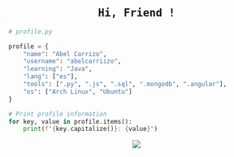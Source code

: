 <!-- Abel GitHub Profile -->

<div align=center>

## <span style="font-family: 'Iosevka', monospace;">Hi, Friend !</span>

</div>

```python
# profile.py

profile = {
    "name": "Abel Carrizo",
    "username": "abelcarriizo",
    "learning": "Java",
    "lang": ["es"],
    "tools": [".py", ".js", ".sql", ".mongodb", ".angular"],
    "os": ["Arch Linux", "Ubuntu"]
}

# Print profile information
for key, value in profile.items():
    print(f"{key.capitalize()}: {value}")

```

<div align=center>

[![](https://visitcount.itsvg.in/api?id=abelcarriizo&label=Profile%20Views&color=9&icon=0&pretty=true)](https://visitcount.itsvg.in)
<!--
<a href="https://github.com/abelcarriizo">
  <img src="https://img.shields.io/endpoint?label=profile%20views&style=social&url=https%3A%2F%2Fhits.dwyl.com%2Fabelcarriizo%2Fabelcarriizo.json" alt="calculation based on page hits, not 100% accurate." />
</a>
-->
</div>